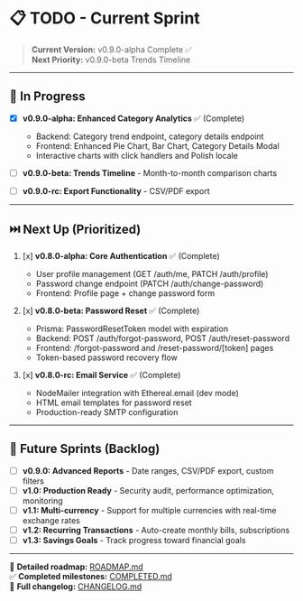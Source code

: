 ﻿# 📋 TODO - Current Sprint

> **Current Version:** v0.9.0-alpha Complete ✅  
> **Next Priority:** v0.9.0-beta Trends Timeline

---

## 🎯 In Progress

- [x] **v0.9.0-alpha: Enhanced Category Analytics** ✅ (Complete)
  - Backend: Category trend endpoint, category details endpoint
  - Frontend: Enhanced Pie Chart, Bar Chart, Category Details Modal
  - Interactive charts with click handlers and Polish locale

- [ ] **v0.9.0-beta: Trends Timeline** - Month-to-month comparison charts
- [ ] **v0.9.0-rc: Export Functionality** - CSV/PDF export

---

## ⏭️ Next Up (Prioritized)

1. [x] **v0.8.0-alpha: Core Authentication** ✅ (Complete)
   - User profile management (GET /auth/me, PATCH /auth/profile)
   - Password change endpoint (PATCH /auth/change-password)
   - Frontend: Profile page + change password form

2. [x] **v0.8.0-beta: Password Reset** ✅ (Complete)
   - Prisma: PasswordResetToken model with expiration
   - Backend: POST /auth/forgot-password, POST /auth/reset-password
   - Frontend: /forgot-password and /reset-password/[token] pages
   - Token-based password recovery flow

3. [x] **v0.8.0-rc: Email Service** ✅ (Complete)
   - NodeMailer integration with Ethereal.email (dev mode)
   - HTML email templates for password reset
   - Production-ready SMTP configuration

---

## 🔮 Future Sprints (Backlog)

- [ ] **v0.9.0: Advanced Reports** - Date ranges, CSV/PDF export, custom filters
- [ ] **v1.0: Production Ready** - Security audit, performance optimization, monitoring
- [ ] **v1.1: Multi-currency** - Support for multiple currencies with real-time exchange rates
- [ ] **v1.2: Recurring Transactions** - Auto-create monthly bills, subscriptions
- [ ] **v1.3: Savings Goals** - Track progress toward financial goals

---

📜 **Detailed roadmap:** [ROADMAP.md](./ROADMAP.md)  
✅ **Completed milestones:** [COMPLETED.md](./COMPLETED.md)  
📝 **Full changelog:** [CHANGELOG.md](./CHANGELOG.md)
